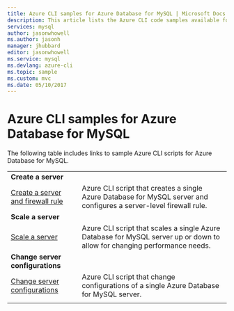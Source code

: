 ```yaml
---
title: Azure CLI samples for Azure Database for MySQL | Microsoft Docs
description: This article lists the Azure CLI code samples available for interacting with Azure Database for MySQL.
services: mysql
author: jasonwhowell
ms.author: jasonh
manager: jhubbard
editor: jasonwhowell
ms.service: mysql
ms.devlang: azure-cli
ms.topic: sample
ms.custom: mvc
ms.date: 05/10/2017
---
```

# Azure CLI samples for Azure Database for MySQL 
The following table includes links to sample Azure CLI scripts for Azure Database for MySQL.

| |  |
|---|---|
|**Create a server**||
| [Create a server and firewall rule](./scripts/sample-create-server-and-firewall-rule.md?toc=%2fcli%2fazure%2ftoc.json) | Azure CLI script that creates a single Azure Database for MySQL server and configures a server-level firewall rule. |
|**Scale a server**||
| [Scale a server](./scripts/sample-scale-server.md?toc=%2fcli%2fazure%2ftoc.json) | Azure CLI script that scales a single Azure Database for MySQL server up or down to allow for changing performance needs. |
|**Change server configurations**||
| [Change server configurations](./scripts/sample-change-server-configuration.md?toc=%2fcli%2fazure%2ftoc.json) | Azure CLI script that change configurations of a single Azure Database for MySQL server. |
|||
